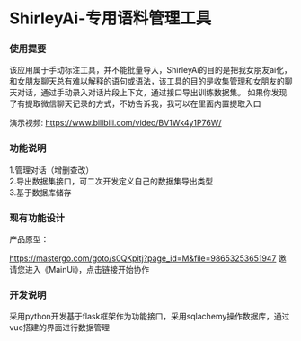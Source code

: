 # ShirleyAi-专用语料管理工具

### 使用提要

该应用属于手动标注工具，并不能批量导入，ShirleyAi的目的是把我女朋友ai化，和女朋友聊天总有难以解释的语句或语法，该工具的目的是收集管理和女朋友的聊天对话，通过手动录入对话片段上下文，通过接口导出训练数据集。
如果你发现了有提取微信聊天记录的方式，不妨告诉我，我可以在里面内置提取入口

  演示视频:
  https://www.bilibili.com/video/BV1Wk4y1P76W/

### 功能说明

1.管理对话（增删查改）<br>
2.导出数据集接口，可二次开发定义自己的数据集导出类型<br>
3.基于数据库储存<br>

### 现有功能设计

产品原型：

https://mastergo.com/goto/s0QKpitj?page_id=M&file=98653253651947 邀请您进入《MainUi》，点击链接开始协作

### 开发说明

采用python开发基于flask框架作为功能接口，采用sqlachemy操作数据库，通过vue搭建的界面进行数据管理
